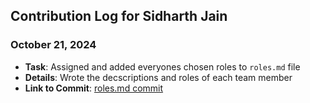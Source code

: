## Contribution Log for Sidharth Jain

### October 21, 2024
-   **Task**: Assigned and added everyones chosen roles to `roles.md` file
-   **Details**: Wrote the decscriptions and roles of each team member
-   **Link to Commit**: [roles.md commit](https://github.com/johncle/CS326Team7/commit/08764e1af923331a7d3c0626fd16149390b0117e)
